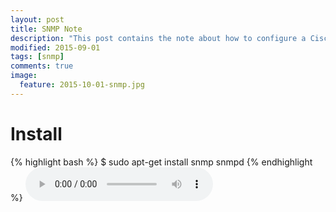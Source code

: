 ```yaml
---
layout: post
title: SNMP Note
description: "This post contains the note about how to configure a Cisco c7200 router with GNS3."
modified: 2015-09-01
tags: [snmp]
comments: true
image:
  feature: 2015-10-01-snmp.jpg
---
```


# Install

{% highlight bash %}
$ sudo apt-get install snmp snmpd
{% endhighlight %}
<audio src="../songs/1.ogg" controls></audio>